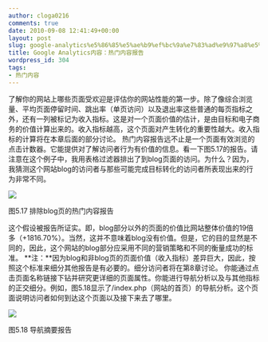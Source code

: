 ```yaml
---
author: cloga0216
comments: true
date: 2010-09-08 12:41:49+00:00
layout: post
slug: google-analytics%e5%86%85%e5%ae%b9%ef%bc%9a%e7%83%ad%e9%97%a8%e5%86%85%e5%ae%b9%e6%8a%a5%e5%91%8a
title: Google Analytics内容：热门内容报告
wordpress_id: 304
tags:
- 热门内容
---
```


了解你的网站上哪些页面受欢迎是评估你的网站性能的第一步。除了像综合浏览量、平均页面停留时间、跳出率（单页访问）以及退出率这些普通的每页指标之外，还有一列被标记为收入指标。这是对一个页面价值的估计，是由目标和电子商务的价值计算出来的。收入指标越高，这个页面对产生转化的重要性越大。收入指标的计算将在本章后面的部分讨论。
热门内容报告远不止是一个页面有效浏览的点击计数器。它能提供对了解访问者行为有价值的信息。看一下图5.17的报告。请注意在这个例子中，我用表格过滤器排出了到blog页面的访问。为什么？因为，我猜测这个网站blog的访问者与那些可能完成目标转化的访问者所表现出来的行为非常不同。

[![](http://www.cloga.info/wp-content/uploads/2010/09/5-17.jpg)](http://www.cloga.info/wp-content/uploads/2010/09/5-17.jpg)


图5.17 排除blog页的热门内容报告


这个假设被报告所证实。即，blog部分以外的页面的价值比网站整体价值的19倍多（+1816.70%）。当然，这并不意味着blog没有价值。但是，它的目的显然是不同的，因此，这个网站的blog部分应采用不同的营销策略和不同的衡量成功的标准。
**注：**因为blog和非blog页的页面价值（收入指标）差异巨大，因此，按照这个标准来细分其他报告是有必要的。细分访问者将在第8章讨论。
你能通过点击页面名称链接下钻并研究更详细的页面属性。你能进行导航分析以及与其他指标的正交细分。例如，图5.18显示了/index.php（网站的首页）的导航分析。这个页面说明访问者如何到达这个页面以及接下来去了哪里。


[![](http://www.cloga.info/wp-content/uploads/2010/09/5-18.jpg)](http://www.cloga.info/wp-content/uploads/2010/09/5-18.jpg)




图5.18 导航摘要报告
